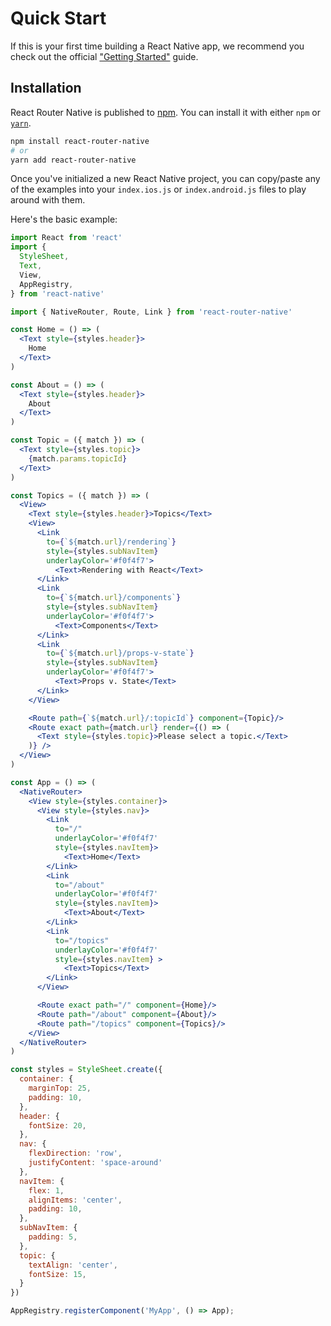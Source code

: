 # Quick Start

If this is your first time building a React Native app, we recommend you check out the official ["Getting Started"](https://facebook.github.io/react-native/docs/getting-started.html) guide.

## Installation

React Router Native is published to [npm](https://npm.im/react-router-native). You can install it with either `npm` or [`yarn`](https://yarnpkg.com).

```sh
npm install react-router-native
# or
yarn add react-router-native
```

Once you've initialized a new React Native project, you can copy/paste any of the examples into your `index.ios.js` or `index.android.js` files to play around with them.

Here's the basic example:

```jsx
import React from 'react'
import {
  StyleSheet,
  Text,
  View,
  AppRegistry,
} from 'react-native'

import { NativeRouter, Route, Link } from 'react-router-native'

const Home = () => (
  <Text style={styles.header}>
    Home
  </Text>
)

const About = () => (
  <Text style={styles.header}>
    About
  </Text>
)

const Topic = ({ match }) => (
  <Text style={styles.topic}>
    {match.params.topicId}
  </Text>
)

const Topics = ({ match }) => (
  <View>
    <Text style={styles.header}>Topics</Text>
    <View>
      <Link
        to={`${match.url}/rendering`}
        style={styles.subNavItem}
        underlayColor='#f0f4f7'>
          <Text>Rendering with React</Text>
      </Link>
      <Link
        to={`${match.url}/components`}
        style={styles.subNavItem}
        underlayColor='#f0f4f7'>
          <Text>Components</Text>
      </Link>
      <Link
        to={`${match.url}/props-v-state`}
        style={styles.subNavItem}
        underlayColor='#f0f4f7'>
          <Text>Props v. State</Text>
      </Link>
    </View>

    <Route path={`${match.url}/:topicId`} component={Topic}/>
    <Route exact path={match.url} render={() => (
      <Text style={styles.topic}>Please select a topic.</Text>
    )} />
  </View>
)

const App = () => (
  <NativeRouter>
    <View style={styles.container}>
      <View style={styles.nav}>
        <Link
          to="/"
          underlayColor='#f0f4f7'
          style={styles.navItem}>
            <Text>Home</Text>
        </Link>
        <Link
          to="/about"
          underlayColor='#f0f4f7'
          style={styles.navItem}>
            <Text>About</Text>
        </Link>
        <Link
          to="/topics"
          underlayColor='#f0f4f7'
          style={styles.navItem} >
            <Text>Topics</Text>
        </Link>
      </View>

      <Route exact path="/" component={Home}/>
      <Route path="/about" component={About}/>
      <Route path="/topics" component={Topics}/>
    </View>
  </NativeRouter>
)

const styles = StyleSheet.create({
  container: {
    marginTop: 25,
    padding: 10,
  },
  header: {
    fontSize: 20,
  },
  nav: {
    flexDirection: 'row',
    justifyContent: 'space-around'
  },
  navItem: {
    flex: 1,
    alignItems: 'center',
    padding: 10,
  },
  subNavItem: {
    padding: 5,
  },
  topic: {
    textAlign: 'center',
    fontSize: 15,
  }
})

AppRegistry.registerComponent('MyApp', () => App);
```

